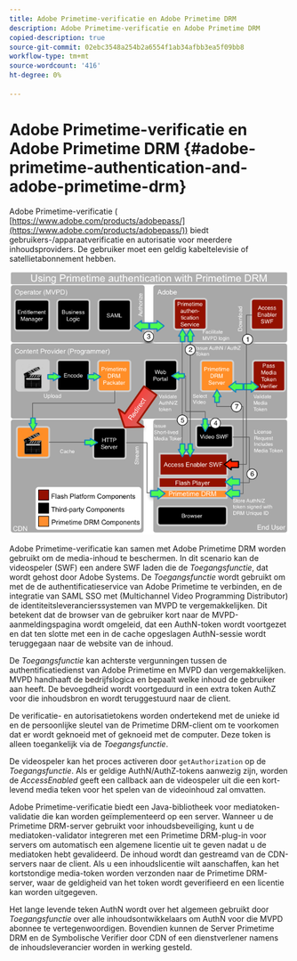 ```yaml
---
title: Adobe Primetime-verificatie en Adobe Primetime DRM
description: Adobe Primetime-verificatie en Adobe Primetime DRM
copied-description: true
source-git-commit: 02ebc3548a254b2a6554f1ab34afbb3ea5f09bb8
workflow-type: tm+mt
source-wordcount: '416'
ht-degree: 0%

---
```


# Adobe Primetime-verificatie en Adobe Primetime DRM {#adobe-primetime-authentication-and-adobe-primetime-drm}

Adobe Primetime-verificatie ( [https://www.adobe.com/products/adobepass/](https://www.adobe.com/products/adobepass/)) biedt gebruikers-/apparaatverificatie en autorisatie voor meerdere inhoudsproviders. De gebruiker moet een geldig kabeltelevisie of satellietabonnement hebben.

<!--<a id="fig_cln_bc2_44"></a>-->

![](assets/AdobePass_web.png)

Adobe Primetime-verificatie kan samen met Adobe Primetime DRM worden gebruikt om de media-inhoud te beschermen. In dit scenario kan de videospeler (SWF) een andere SWF laden die de *Toegangsfunctie*, dat wordt gehost door Adobe Systems. De *Toegangsfunctie* wordt gebruikt om met de de authentificatieservice van Adobe Primetime te verbinden, en de integratie van SAML SSO met (Multichannel Video Programming Distributor) de identiteitsleverancierssystemen van MVPD te vergemakkelijken. Dit betekent dat de browser van de gebruiker kort naar de MVPD-aanmeldingspagina wordt omgeleid, dat een AuthN-token wordt voortgezet en dat ten slotte met een in de cache opgeslagen AuthN-sessie wordt teruggegaan naar de website van de inhoud.

De *Toegangsfunctie* kan achterste vergunningen tussen de authentificatiedienst van Adobe Primetime en MVPD dan vergemakkelijken. MVPD handhaaft de bedrijfslogica en bepaalt welke inhoud de gebruiker aan heeft. De bevoegdheid wordt voortgeduurd in een extra token AuthZ voor die inhoudsbron en wordt teruggestuurd naar de client.

De verificatie- en autorisatietokens worden ondertekend met de unieke id en de persoonlijke sleutel van de Primetime DRM-client om te voorkomen dat er wordt geknoeid met of geknoeid met de computer. Deze token is alleen toegankelijk via de *Toegangsfunctie*.

De videospeler kan het proces activeren door `getAuthorization` op de *Toegangsfunctie*. Als er geldige AuthN/AuthZ-tokens aanwezig zijn, worden de *AccessEnabled* geeft een callback aan de videospeler uit die een kort-levend media teken voor het spelen van de videoinhoud zal omvatten.

Adobe Primetime-verificatie biedt een Java-bibliotheek voor mediatoken-validatie die kan worden geïmplementeerd op een server. Wanneer u de Primetime DRM-server gebruikt voor inhoudsbeveiliging, kunt u de mediatoken-validator integreren met een Primetime DRM-plug-in voor servers om automatisch een algemene licentie uit te geven nadat u de mediatoken hebt gevalideerd. De inhoud wordt dan gestreamd van de CDN-servers naar de client. Als u een inhoudslicentie wilt aanschaffen, kan het kortstondige media-token worden verzonden naar de Primetime DRM-server, waar de geldigheid van het token wordt geverifieerd en een licentie kan worden uitgegeven.

Het lange levende teken AuthN wordt over het algemeen gebruikt door *Toegangsfunctie* over alle inhoudsontwikkelaars om AuthN voor die MVPD abonnee te vertegenwoordigen. Bovendien kunnen de Server Primetime DRM en de Symbolische Verifier door CDN of een dienstverlener namens de inhoudsleverancier worden in werking gesteld.
